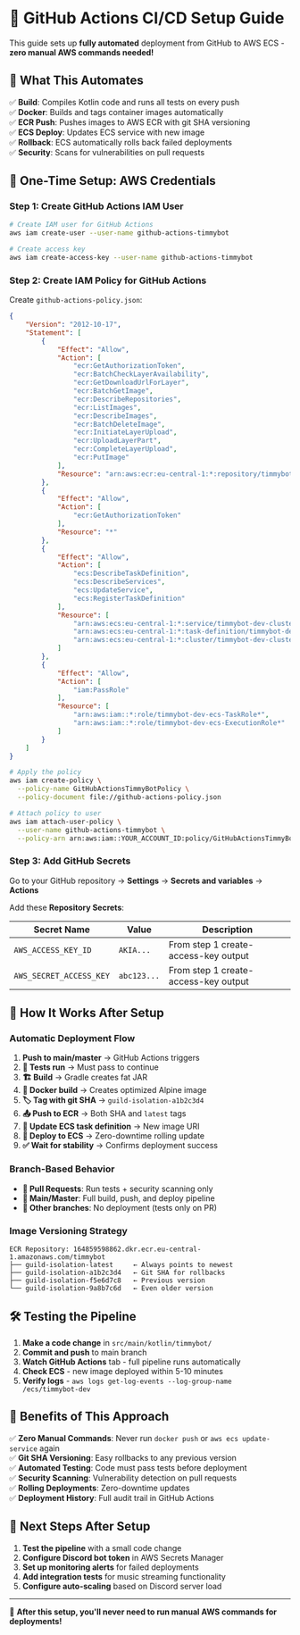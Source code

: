 # 🔄 GitHub Actions CI/CD Setup Guide

This guide sets up **fully automated** deployment from GitHub to AWS ECS - **zero manual AWS commands needed!**

## 🎯 **What This Automates**

✅ **Build**: Compiles Kotlin code and runs all tests on every push  
✅ **Docker**: Builds and tags container images automatically  
✅ **ECR Push**: Pushes images to AWS ECR with git SHA versioning  
✅ **ECS Deploy**: Updates ECS service with new image  
✅ **Rollback**: ECS automatically rolls back failed deployments  
✅ **Security**: Scans for vulnerabilities on pull requests  

## 🔑 **One-Time Setup: AWS Credentials**

### **Step 1: Create GitHub Actions IAM User**

```bash
# Create IAM user for GitHub Actions
aws iam create-user --user-name github-actions-timmybot

# Create access key
aws iam create-access-key --user-name github-actions-timmybot
```

### **Step 2: Create IAM Policy for GitHub Actions**

Create `github-actions-policy.json`:

```json
{
    "Version": "2012-10-17",
    "Statement": [
        {
            "Effect": "Allow",
            "Action": [
                "ecr:GetAuthorizationToken",
                "ecr:BatchCheckLayerAvailability",
                "ecr:GetDownloadUrlForLayer",
                "ecr:BatchGetImage",
                "ecr:DescribeRepositories",
                "ecr:ListImages",
                "ecr:DescribeImages",
                "ecr:BatchDeleteImage",
                "ecr:InitiateLayerUpload",
                "ecr:UploadLayerPart",
                "ecr:CompleteLayerUpload",
                "ecr:PutImage"
            ],
            "Resource": "arn:aws:ecr:eu-central-1:*:repository/timmybot"
        },
        {
            "Effect": "Allow",
            "Action": [
                "ecr:GetAuthorizationToken"
            ],
            "Resource": "*"
        },
        {
            "Effect": "Allow",
            "Action": [
                "ecs:DescribeTaskDefinition",
                "ecs:DescribeServices",
                "ecs:UpdateService",
                "ecs:RegisterTaskDefinition"
            ],
            "Resource": [
                "arn:aws:ecs:eu-central-1:*:service/timmybot-dev-cluster/timmybot-dev-service",
                "arn:aws:ecs:eu-central-1:*:task-definition/timmybot-dev-task:*",
                "arn:aws:ecs:eu-central-1:*:cluster/timmybot-dev-cluster"
            ]
        },
        {
            "Effect": "Allow",
            "Action": [
                "iam:PassRole"
            ],
            "Resource": [
                "arn:aws:iam::*:role/timmybot-dev-ecs-TaskRole*",
                "arn:aws:iam::*:role/timmybot-dev-ecs-ExecutionRole*"
            ]
        }
    ]
}
```

```bash
# Apply the policy
aws iam create-policy \
  --policy-name GitHubActionsTimmyBotPolicy \
  --policy-document file://github-actions-policy.json

# Attach policy to user
aws iam attach-user-policy \
  --user-name github-actions-timmybot \
  --policy-arn arn:aws:iam::YOUR_ACCOUNT_ID:policy/GitHubActionsTimmyBotPolicy
```

### **Step 3: Add GitHub Secrets**

Go to your GitHub repository → **Settings** → **Secrets and variables** → **Actions**

Add these **Repository Secrets**:

| Secret Name | Value | Description |
|-------------|-------|-------------|
| `AWS_ACCESS_KEY_ID` | `AKIA...` | From step 1 create-access-key output |
| `AWS_SECRET_ACCESS_KEY` | `abc123...` | From step 1 create-access-key output |

## 🚀 **How It Works After Setup**

### **Automatic Deployment Flow**

1. **Push to main/master** → GitHub Actions triggers
2. **🧪 Tests run** → Must pass to continue  
3. **🏗️ Build** → Gradle creates fat JAR
4. **🐳 Docker build** → Creates optimized Alpine image
5. **🏷️ Tag with git SHA** → `guild-isolation-a1b2c3d4`
6. **📤 Push to ECR** → Both SHA and `latest` tags
7. **📝 Update ECS task definition** → New image URI
8. **🚀 Deploy to ECS** → Zero-downtime rolling update
9. **✅ Wait for stability** → Confirms deployment success

### **Branch-Based Behavior**

- **🔀 Pull Requests**: Run tests + security scanning only
- **🚀 Main/Master**: Full build, push, and deploy pipeline  
- **🎯 Other branches**: No deployment (tests only on PR)

### **Image Versioning Strategy**

```
ECR Repository: 164859598862.dkr.ecr.eu-central-1.amazonaws.com/timmybot
├── guild-isolation-latest     ← Always points to newest
├── guild-isolation-a1b2c3d4   ← Git SHA for rollbacks  
├── guild-isolation-f5e6d7c8   ← Previous version
└── guild-isolation-9a8b7c6d   ← Even older version
```

## 🛠️ **Testing the Pipeline**

1. **Make a code change** in `src/main/kotlin/timmybot/`
2. **Commit and push** to main branch
3. **Watch GitHub Actions** tab - full pipeline runs automatically
4. **Check ECS** - new image deployed within 5-10 minutes
5. **Verify logs** - `aws logs get-log-events --log-group-name /ecs/timmybot-dev`

## 🎯 **Benefits of This Approach**

✅ **Zero Manual Commands**: Never run `docker push` or `aws ecs update-service` again  
✅ **Git SHA Versioning**: Easy rollbacks to any previous version  
✅ **Automated Testing**: Code must pass tests before deployment  
✅ **Security Scanning**: Vulnerability detection on pull requests  
✅ **Rolling Deployments**: Zero-downtime updates  
✅ **Deployment History**: Full audit trail in GitHub Actions  

## 🔄 **Next Steps After Setup**

1. **Test the pipeline** with a small code change
2. **Configure Discord bot token** in AWS Secrets Manager
3. **Set up monitoring alerts** for failed deployments
4. **Add integration tests** for music streaming functionality
5. **Configure auto-scaling** based on Discord server load

---

🎉 **After this setup, you'll never need to run manual AWS commands for deployments!**